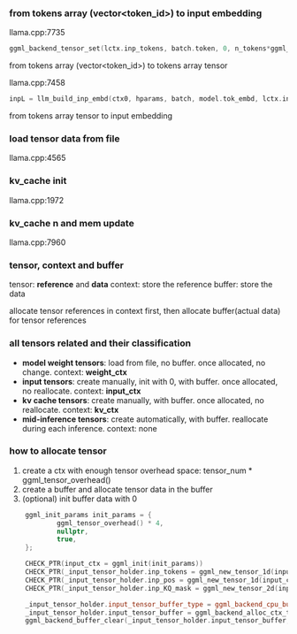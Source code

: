 ### from tokens array (vector<token_id>) to input embedding

llama.cpp:7735
```cpp
ggml_backend_tensor_set(lctx.inp_tokens, batch.token, 0, n_tokens*ggml_element_size(lctx.inp_tokens));
```
from tokens array (vector<token_id>) to tokens array tensor

llama.cpp:7458
```cpp
inpL = llm_build_inp_embd(ctx0, hparams, batch, model.tok_embd, lctx.inp_tokens, lctx.inp_embd, cb);
```
from tokens array tensor to input embedding

### load tensor data from file

llama.cpp:4565

### kv_cache init

llama.cpp:1972

### kv_cache n and mem update

llama.cpp:7960

### tensor, context and buffer

tensor: **reference** and **data**
context: store the reference
buffer: store the data

allocate tensor references in context first, then allocate buffer(actual data) for tensor references

### all tensors related and their classification

- **model weight tensors**: load from file, no buffer. once allocated, no change. context: **weight_ctx**
- **input tensors**: create manually, init with 0, with buffer. once allocated, no reallocate. context: **input_ctx**
- **kv cache tensors**: create manually, with buffer. once allocated, no reallocate. context: **kv_ctx**
- **mid-inference tensors**: create automatically, with buffer. reallocate during each inference. context: none

### how to allocate tensor

1. create a ctx with enough tensor overhead space: tensor_num * ggml_tensor_overhead()
2. create a buffer and allocate tensor data in the buffer
3. (optional) init buffer data with 0

```cpp
    ggml_init_params init_params = {
            ggml_tensor_overhead() * 4,
            nullptr,
            true,
    };

    CHECK_PTR(input_ctx = ggml_init(init_params))
    CHECK_PTR(_input_tensor_holder.inp_tokens = ggml_new_tensor_1d(input_ctx, GGML_TYPE_I32, DEFAULT_BATCH_SIZE))
    CHECK_PTR(_input_tensor_holder.inp_pos = ggml_new_tensor_1d(input_ctx, GGML_TYPE_I32, DEFAULT_BATCH_SIZE))
    CHECK_PTR(_input_tensor_holder.inp_KQ_mask = ggml_new_tensor_2d(input_ctx, GGML_TYPE_F32, DEFAULT_CTX_NUM, DEFAULT_BATCH_SIZE))

    _input_tensor_holder.input_tensor_buffer_type = ggml_backend_cpu_buffer_type();
    _input_tensor_holder.input_tensor_buffer = ggml_backend_alloc_ctx_tensors_from_buft(input_ctx, _input_tensor_holder.input_tensor_buffer_type);
    ggml_backend_buffer_clear(_input_tensor_holder.input_tensor_buffer, 0);
```